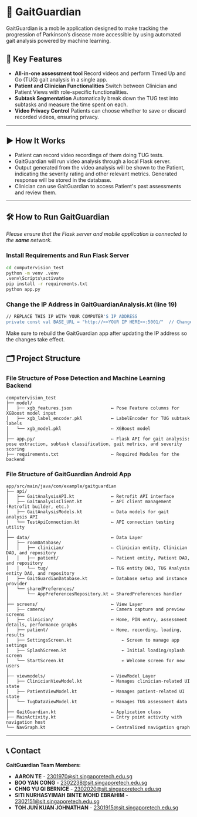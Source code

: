 # 🦶 GaitGuardian
GaitGuardian is a mobile application designed to make tracking the progression of Parkinson’s disease more accessible by using automated gait analysis powered by machine learning.

## 🔐 Key Features

- **All-in-one assessment tool** Record videos and perform Timed Up and Go (TUG) gait analysis in a single app.
- **Patient and Clinician Functionalities** Switch between Clinician and Patient Views with role-specific functionalities.
- **Subtask Segmentation** Automatically break down the TUG test into subtasks and measure the time spent on each.
- **Video Privacy Control** Patients can choose whether to save or discard recorded videos, ensuring privacy.
---
## ▶️ How It Works
- Patient can record video recordings of them doing TUG tests.
- GaitGuardian will run video analysis through a local Flask server.
- Output generated from the video analysis will be shown to the Patient, indicating the severity rating and other relevant metrics. Generated response will be stored in the database.
- Clinician can use GaitGuardian to access Patient's past assessments and review them.
---
## 🛠️ How to Run GaitGuardian
_Please ensure that the Flask server and mobile application is connected to the **same** network._

### Install Requirements and Run Flask Server

```bash
cd computervision_test
python -m venv .venv
.venv\Scripts\activate
pip install -r requirements.txt
python app.py
```
### Change the IP Address in GaitGuardianAnalysis.kt (line 19)
```bash
// REPLACE THIS IP WITH YOUR COMPUTER'S IP ADDRESS
private const val BASE_URL = "http://<<YOUR IP HERE>>:5001/"  // Change this IP!
```

Make sure to rebuild the GaitGuardian app after updating the IP address so the changes take effect.


## 🗂️ Project Structure
### File Structure of Pose Detection and Machine Learning Backend
```
computervision_test
├── model/
│   ├── xgb_features.json               ← Pose Feature columns for XGBoost model input
│   ├── xgb_label_encoder.pkl           ← LabelEncoder for TUG subtask labels
│   └── xgb_model.pkl                   ← XGBoost model
│
├── app.py/                             ← Flask API for gait analysis: pose extraction, subtask classification, gait metrics, and severity scoring
├── requirements.txt                    ← Required Modules for the backend
```

### File Structure of GaitGuardian Android App
```
app/src/main/java/com/example/gaitguardian
├── api/                                      
│   ├── GaitAnalysisAPI.kt              ← Retrofit API interface
│   ├── GaitAnalysisClient.kt           ← API client management (Retrofit builder, etc.)
│   ├── GaitAnalysisModels.kt           ← Data models for gait analysis API
│   └── TestApiConnection.kt            ← API connection testing utility
│
├── data/                               ← Data Layer
│   ├── roomDatabase/                  
│   │   ├── clinician/                  ← Clinician entity, Clinician DAO, and repository
│   │   ├── patient/                    ← Patient entity, Patient DAO, and repository
│   │   └── tug/                        ← TUG entity DAO, TUG Analysis entity DAO, and repository
│   ├── GaitGuardianDatabase.kt         ← Database setup and instance provider
│   └── sharedPreferences/             
│       └── AppPreferencesRepository.kt ← SharedPreferences handler
│
├── screens/                            ← View Layer
│   ├── camera/                         ← Camera capture and preview screens
│   ├── clinician/                      ← Home, PIN entry, assessment details, performance graphs
│   ├── patient/                        ← Home, recording, loading, results
│   ├── SettingsScreen.kt                   ← Screen to manage app settings
│   ├── SplashScreen.kt                     ← Initial loading/splash screen
│   └── StartScreen.kt                      ← Welcome screen for new users
│
├── viewmodels/                         ← ViewModel Layer
│   ├── ClinicianViewModel.kt           ← Manages clinician-related UI state
│   ├── PatientViewModel.kt             ← Manages patient-related UI state
│   └── TugDataViewModel.kt             ← Manages TUG assessment data
│
├── GaitGuardian.kt                     ← Application class
├── MainActivity.kt                     ← Entry point activity with navigation host
└── NavGraph.kt                         ← Centralized navigation graph
```

---

## 📞	 Contact
**GaitGuardian Team Members:**
- **AARON TE** - 2301970@sit.singaporetech.edu.sg
- **BOO YAN CONG** - 2302238@sit.singaporetech.edu.sg
- **CHNG YU QI BERNICE** - 2302020@sit.singaporetech.edu.sg
- **SITI NURHASYIMAH BINTE MOHD EBRAHIM** - 2302151@sit.singaporetech.edu.sg
- **TOH JUN KUAN JOHNATHAN** - 2301915@sit.singaporetech.edu.sg
